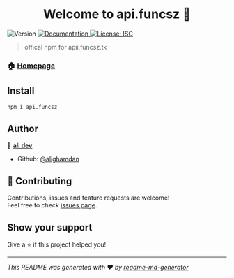 <h1 align="center">Welcome to api.funcsz 👋</h1>
<p>
  <img alt="Version" src="https://img.shields.io/badge/version-1.0.0-blue.svg?cacheSeconds=2592000" />
  <a href="https://docs.funcsz.tk" target="_blank">
    <img alt="Documentation" src="https://img.shields.io/badge/documentation-yes-brightgreen.svg" />
  </a>
  <a href="#" target="_blank">
    <img alt="License: ISC" src="https://img.shields.io/badge/License-ISC-yellow.svg" />
  </a>
</p>

> offical npm for apii.funcsz.tk

### 🏠 [Homepage](https://github.com/alighamdan/api.funcsz)

## Install

```sh
npm i api.funcsz
```

## Author

👤 **[ali dev](https://discord.gg/pySp7tMz62)**

* Github: [@alighamdan](https://github.com/alighamdan)

## 🤝 Contributing

Contributions, issues and feature requests are welcome!<br />Feel free to check [issues page](https://github.com/alighamdan/api.funcsz/issues). 

## Show your support

Give a ⭐️ if this project helped you!

***
_This README was generated with ❤️ by [readme-md-generator](https://github.com/kefranabg/readme-md-generator)_